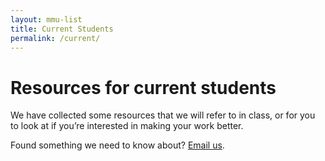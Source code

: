 ```yaml
---
layout: mmu-list
title: Current Students
permalink: /current/
---
```


# Resources for current students

We have collected some resources that we will refer to in class, or for you to look at if you’re interested in making your work better.

Found something we need to know about? [Email us](/about-contact/).

